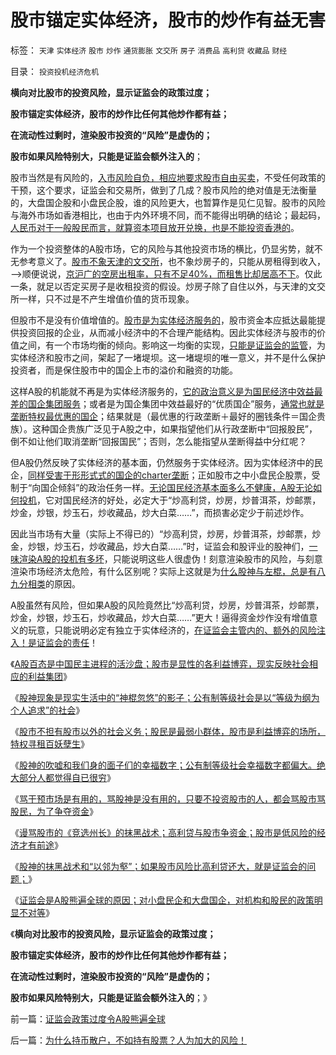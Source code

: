 # 股市锚定实体经济，股市的炒作有益无害

标签： `天津` `实体经济` `股市` `炒作` `通货膨胀` `文交所` `房子` `消费品` `高利贷` `收藏品` `财经` 

目录： `投资投机经济危机`

**横向对比股市的投资风险，显示证监会的政策过度；**

**股市锚定实体经济，股市的炒作比任何其他炒作都有益；**

**在流动性过剩时，渲染股市投资的“风险”是虚伪的；**

**股市如果风险特别大，只能是证监会额外注入的**；

股市当然是有风险的，[入市风险自负，相应地要求股市自由买卖](../../../2010/11/29/国际板是最具卖国潜力的选手.md)，不受任何政策的干预，这个要求，证监会和交易所，做到了几成？股市风险的绝对值是无法衡量的，大盘国企股和小盘民企股，谁的风险更大，也暂算作是见仁见智。股市的风险与海外市场如香港相比，也由于内外环境不同，而不能得出明确的结论；最起码，[人民币对于一般股民而言，就算资本项目放开兑换，也是不能投资香港的](../../../2011/12/7/香港人民币汇率下跌，不反映人民币升值趋势逆转.md)。

作为一个投资整体的A股市场，它的风险与其他投资市场的横比，仍显劣势，就不无参考意义了。[股市不象天津的文交所](../../../2011/2/15/艺术品股份市场将成艺术；股神的真功夫.md)，也不象炒房子的，只能从房租得到收入，——>顺便说说，[京沪广的空房出租率，只有不足40%，而租售比却居高不下](../../../2007/12/12/房地产的真正属性是消费品属性.md)。仅此一条，就足以否定买房子是收租投资的假设。炒房子除了自住以外，与天津的文交所一样，只不过是不产生增值价值的货币现象。

但股市不是没有价值增值的。[股市是为实体经济服务的](../../../2011/11/2/唱空唱多不要唱“管理层管涨管跌”.md)，股市资金本应抵达最能提供投资回报的企业，从而减小经济中的不合理产能结构。因此实体经济与股市的价值之间，有一个市场均衡的倾向。影响这一均衡的实现，[只能是证监会的监管](../../../2011/11/30/监管就不是法治，被监管就不是市场，和国际板.md)，为实体经济和股市之间，架起了一堵堤坝。这一堵堤坝的唯一意义，并不是什么保护投资者，而是保住股市中的国企上市的溢价和融资的功能。

这样A股的机能就不再是为实体经济服务的，[它的政治意义是为国民经济中效益最差的国企集团服务](../../../2011/10/25/管理层不救市是市场经济的进步.md)；或者是为国企集团中效益最好的“优质国企”服务，[通常也就是垄断特权最优惠的国企](../../../2009/7/22/泥足巨人的垄断是否需要反垄断.md)；结果就是（最优惠的行政垄断＋最好的圈钱条件＝国企贵族）。这种国企贵族广泛见于A股之中，如果指望他们从行政垄断中“回报股民”，倒不如让他们取消垄断“回报国民”；否则，怎么能指望从垄断得益中分红呢？

但A股仍然反映了实体经济的基本面，仍然服务于实体经济。因为实体经济中的民企，[同样受害于形形式式的国企的charter垄断](../../../2011/12/18/宪章不是宪法，中世纪的特权，特许权，charter.md)；正如股市之中小盘民企股票，受制于“向国企倾斜”的政治任务一样。[无论国民经济基本面多么不健康，A股无论如何投机](../../../2010/1/28/投机如何才能危害社会？.md)，它对国民经济的好处，必定大于“炒高利贷，炒房，炒普洱茶，炒邮票，炒金，炒银，炒玉石，炒收藏品，炒大白菜……”，而损害必定少于前述炒作。

因此当市场有大量（实际上不得已的）“炒高利贷，炒房，炒普洱茶，炒邮票，炒金，炒银，炒玉石，炒收藏品，炒大白菜……”时，证监会和股评业的股神们，[一味渲染A股的投机有多坏](../../../2011/12/28/季节性股神现象：算命神棍和股神半仙.md)，只能说明这些人很虚伪！刻意渲染股市的风险，与刻意渲染市场经济太危险，有什么区别呢？实际上这就是为[什么股神与左棍，总是有八九分相类](../../../2011/12/28/防左，防贼，防股神.md)的原因。

A股虽然有风险，但如果A股的风险竟然比“炒高利贷，炒房，炒普洱茶，炒邮票，炒金，炒银，炒玉石，炒收藏品，炒大白菜……”更大！逼得资金炒作没有增值意义的玩意，只能说明必定有独立于实体经济的，[在证监会主管内的、额外的风险注入！是证监会的责任](../../../2012/1/4/股市低风险，经济有前途；谩骂股市的《竞选州长》.md)！

《[A股百态是中国民主进程的活沙盘；股市是显性的各利益博弈，现实反映社会相应的利益集团](../../../2011/12/29/A股百态是中国民主进程的活沙盘;中国国民民主素质确实低.md)》

《[股神现象是现实生活中的“神棍忽悠”的影子；公有制等级社会是以“等级为纲为个人追求”的社会](../../../2011/12/29/股神斗法，比拼隐私斗面子.md)》

《[股市不担有股市以外的社会义务；股民是最弱小群体，股市是利益博弈的场所，特权寻租百妖孽生](../../../2011/12/29/股市不担有市场外的义务，不必“向弱者倾斜”.md)》

《[股神的吹嘘和我们身的面子们的幸福数字；公有制等级社会幸福数字都偏大。绝大部分人都觉得自已很穷](../../../2011/12/29/股神的吹嘘和我们身边的幸福数字和贫富差距.md)》

《[骂干预市场是有用的，骂股神是没有用的，只要不投资股市的人，都会骂股市骂股民，为了争夺资金](../../../2011/12/29/骂干预市场是有用的，骂股市是为了争夺资金.md)》

《[谩骂股市的《竞选州长》的抹黑战术；高利贷与股市争资金；股市是低风险的经济才有前途](../../../2012/1/4/股市低风险，经济有前途；谩骂股市的《竞选州长》.md)》

《[股神的抹黑战术和“以邻为壑”；如果股市风险比高利贷还大，就是证监会的问题；](../../../2012/1/4/如果股市风险比高利贷大，就是证监会的问题.md)》

《[证监会是A股熊遍全球的原因；对小盘民企和大盘国企，对机构和股民的政策明显不对等](../../../2012/1/5/证监会政策过度令A股熊遍全球.md)》

《**横向对比股市的投资风险，显示证监会的政策过度；**

**股市锚定实体经济，股市的炒作比任何其他炒作都有益；**

**在流动性过剩时，渲染股市投资的“风险”是虚伪的；**

**股市如果风险特别大，只能是证监会额外注入的**；》



前一篇：[证监会政策过度令A股熊遍全球](../../../2012/1/5/证监会政策过度令A股熊遍全球.md)

后一篇：[为什么持币散户，不如持有股票？人为加大的风险！](../../../2012/1/5/为什么持币散户，不如持有股票？人为加大的风险！.md)